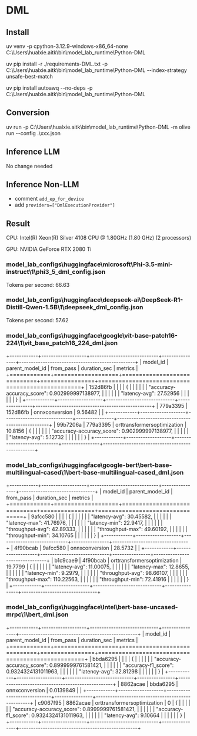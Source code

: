 # DML

## Install

uv venv -p cpython-3.12.9-windows-x86_64-none C:\Users\hualxie\.aitk\bin\model_lab_runtime\Python-DML

uv pip install -r ./requirements-DML.txt -p C:\Users\hualxie\.aitk\bin\model_lab_runtime\Python-DML --index-strategy unsafe-best-match

uv pip install autoawq --no-deps -p C:\Users\hualxie\.aitk\bin\model_lab_runtime\Python-DML

## Conversion

uv run -p C:\Users\hualxie\.aitk\bin\model_lab_runtime\Python-DML -m olive run --config .\xxx.json

## Inference LLM

No change needed

## Inference Non-LLM

- comment `add_ep_for_device`
- add `providers=["DmlExecutionProvider"]`

## Result

CPU: Intel(R) Xeon(R) Silver 4108 CPU @ 1.80GHz (1.80 GHz) (2 processors)

GPU: NVIDIA GeForce RTX 2080 Ti

### model_lab_configs\huggingface\microsoft\Phi-3.5-mini-instruct\1\phi3_5_dml_config.json

Tokens per second: 66.63

### model_lab_configs\huggingface\deepseek-ai\DeepSeek-R1-Distill-Qwen-1.5B\1\deepseek_dml_config.json

Tokens per second: 57.62

### model_lab_configs\huggingface\google\vit-base-patch16-224\1\vit_base_patch16_224_dml.json

+------------+-------------------+-----------------------------+----------------+-------------------------------------------------+
| model_id   | parent_model_id   | from_pass                   |   duration_sec | metrics                                         |
+============+===================+=============================+================+=================================================+
| 152d86fb   |                   |                             |                | {                                               |
|            |                   |                             |                |   "accuracy-accuracy_score": 0.902999997138977, |
|            |                   |                             |                |   "latency-avg": 27.52956                       |
|            |                   |                             |                | }                                               |
+------------+-------------------+-----------------------------+----------------+-------------------------------------------------+
| 779a3395   | 152d86fb          | onnxconversion              |        9.56482 |                                                 |
+------------+-------------------+-----------------------------+----------------+-------------------------------------------------+
| 99b7206a   | 779a3395          | orttransformersoptimization |       10.8156  | {                                               |
|            |                   |                             |                |   "accuracy-accuracy_score": 0.902999997138977, |
|            |                   |                             |                |   "latency-avg": 5.12732                        |
|            |                   |                             |                | }                                               |
+------------+-------------------+-----------------------------+----------------+-------------------------------------------------+

### model_lab_configs\huggingface\google-bert\bert-base-multilingual-cased\1\bert-base-multilingual-cased_dml.json

+------------+-------------------+-----------------------------+----------------+--------------------------------+
| model_id   | parent_model_id   | from_pass                   |   duration_sec | metrics                        |
+============+===================+=============================+================+================================+
| 9afcc580   |                   |                             |                | {                              |
|            |                   |                             |                |   "latency-avg": 30.45582,     |
|            |                   |                             |                |   "latency-max": 41.76976,     |
|            |                   |                             |                |   "latency-min": 22.9417,      |
|            |                   |                             |                |   "throughput-avg": 42.89333,  |
|            |                   |                             |                |   "throughput-max": 49.60192,  |
|            |                   |                             |                |   "throughput-min": 34.10765   |
|            |                   |                             |                | }                              |
+------------+-------------------+-----------------------------+----------------+--------------------------------+
| 4f90bcab   | 9afcc580          | onnxconversion              |        28.5732 |                                |
+------------+-------------------+-----------------------------+----------------+--------------------------------+
| b1c9cae9   | 4f90bcab          | orttransformersoptimization |        19.7799 | {                              |
|            |                   |                             |                |   "latency-avg": 11.00075,     |
|            |                   |                             |                |   "latency-max": 12.8655,      |
|            |                   |                             |                |   "latency-min": 9.2979,       |
|            |                   |                             |                |   "throughput-avg": 98.66107,  |
|            |                   |                             |                |   "throughput-max": 110.22563, |
|            |                   |                             |                |   "throughput-min": 72.41916   |
|            |                   |                             |                | }                              |
+------------+-------------------+-----------------------------+----------------+--------------------------------+

### model_lab_configs\huggingface\Intel\bert-base-uncased-mrpc\1\bert_dml.json

+------------+-------------------+-----------------------------+----------------+--------------------------------------------------+
| model_id   | parent_model_id   | from_pass                   |   duration_sec | metrics                                          |
+============+===================+=============================+================+==================================================+
| bbda6295   |                   |                             |                | {                                                |
|            |                   |                             |                |   "accuracy-accuracy_score": 0.8999999761581421, |
|            |                   |                             |                |   "accuracy-f1_score": 0.9324324131011963,       |
|            |                   |                             |                |   "latency-avg": 32.81298                        |
|            |                   |                             |                | }                                                |
+------------+-------------------+-----------------------------+----------------+--------------------------------------------------+
| 8862acae   | bbda6295          | onnxconversion              |      0.0139849 |                                                  |
+------------+-------------------+-----------------------------+----------------+--------------------------------------------------+
| c9067f95   | 8862acae          | orttransformersoptimization |      0         | {                                                |
|            |                   |                             |                |   "accuracy-accuracy_score": 0.8999999761581421, |
|            |                   |                             |                |   "accuracy-f1_score": 0.9324324131011963,       |
|            |                   |                             |                |   "latency-avg": 9.10664                         |
|            |                   |                             |                | }                                                |
+------------+-------------------+-----------------------------+----------------+--------------------------------------------------+

